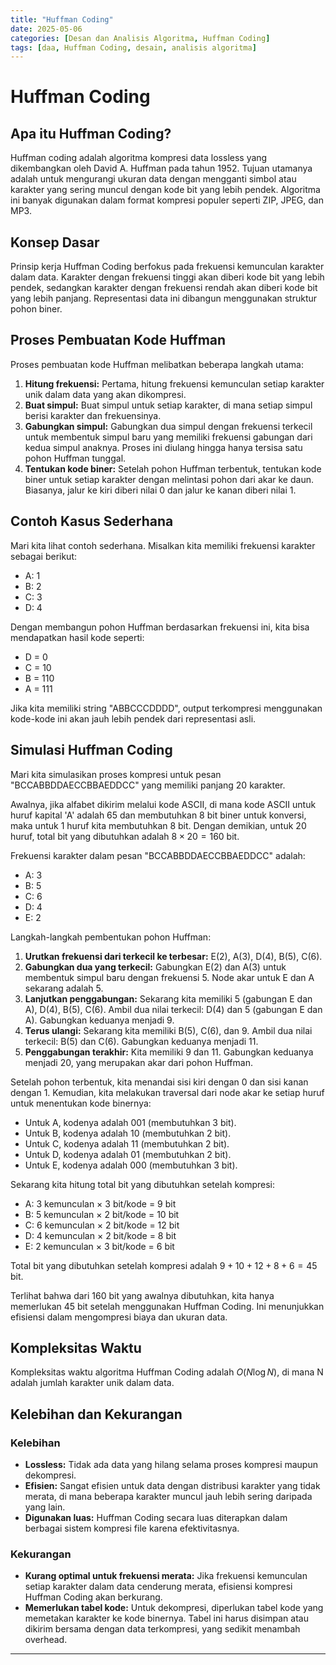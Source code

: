 ```yaml
---
title: "Huffman Coding"
date: 2025-05-06
categories: [Desan dan Analisis Algoritma, Huffman Coding]
tags: [daa, Huffman Coding, desain, analisis algoritma]
---
```


# Huffman Coding

## Apa itu Huffman Coding?

Huffman coding adalah algoritma kompresi data lossless yang dikembangkan oleh David A. Huffman pada tahun 1952. Tujuan utamanya adalah untuk mengurangi ukuran data dengan mengganti simbol atau karakter yang sering muncul dengan kode bit yang lebih pendek. Algoritma ini banyak digunakan dalam format kompresi populer seperti ZIP, JPEG, dan MP3.

## Konsep Dasar

Prinsip kerja Huffman Coding berfokus pada frekuensi kemunculan karakter dalam data. Karakter dengan frekuensi tinggi akan diberi kode bit yang lebih pendek, sedangkan karakter dengan frekuensi rendah akan diberi kode bit yang lebih panjang. Representasi data ini dibangun menggunakan struktur pohon biner.

## Proses Pembuatan Kode Huffman

Proses pembuatan kode Huffman melibatkan beberapa langkah utama:

1.  **Hitung frekuensi:** Pertama, hitung frekuensi kemunculan setiap karakter unik dalam data yang akan dikompresi.
2.  **Buat simpul:** Buat simpul untuk setiap karakter, di mana setiap simpul berisi karakter dan frekuensinya.
3.  **Gabungkan simpul:** Gabungkan dua simpul dengan frekuensi terkecil untuk membentuk simpul baru yang memiliki frekuensi gabungan dari kedua simpul anaknya. Proses ini diulang hingga hanya tersisa satu pohon Huffman tunggal.
4.  **Tentukan kode biner:** Setelah pohon Huffman terbentuk, tentukan kode biner untuk setiap karakter dengan melintasi pohon dari akar ke daun. Biasanya, jalur ke kiri diberi nilai 0 dan jalur ke kanan diberi nilai 1.

## Contoh Kasus Sederhana

Mari kita lihat contoh sederhana. Misalkan kita memiliki frekuensi karakter sebagai berikut:
* A: 1
* B: 2
* C: 3
* D: 4

Dengan membangun pohon Huffman berdasarkan frekuensi ini, kita bisa mendapatkan hasil kode seperti:
* D = 0
* C = 10
* B = 110
* A = 111

Jika kita memiliki string "ABBCCCDDDD", output terkompresi menggunakan kode-kode ini akan jauh lebih pendek dari representasi asli.

## Simulasi Huffman Coding

Mari kita simulasikan proses kompresi untuk pesan "BCCABBDDAECCBBAEDDCC" yang memiliki panjang 20 karakter.

Awalnya, jika alfabet dikirim melalui kode ASCII, di mana kode ASCII untuk huruf kapital 'A' adalah 65 dan membutuhkan 8 bit biner untuk konversi, maka untuk 1 huruf kita membutuhkan 8 bit. Dengan demikian, untuk 20 huruf, total bit yang dibutuhkan adalah $8 \times 20 = 160$ bit.

Frekuensi karakter dalam pesan "BCCABBDDAECCBBAEDDCC" adalah:
* A: 3
* B: 5
* C: 6
* D: 4
* E: 2

Langkah-langkah pembentukan pohon Huffman:

1.  **Urutkan frekuensi dari terkecil ke terbesar:** E(2), A(3), D(4), B(5), C(6).
2.  **Gabungkan dua yang terkecil:** Gabungkan E(2) dan A(3) untuk membentuk simpul baru dengan frekuensi 5. Node akar untuk E dan A sekarang adalah 5.
3.  **Lanjutkan penggabungan:** Sekarang kita memiliki 5 (gabungan E dan A), D(4), B(5), C(6). Ambil dua nilai terkecil: D(4) dan 5 (gabungan E dan A). Gabungkan keduanya menjadi 9.
4.  **Terus ulangi:** Sekarang kita memiliki B(5), C(6), dan 9. Ambil dua nilai terkecil: B(5) dan C(6). Gabungkan keduanya menjadi 11.
5.  **Penggabungan terakhir:** Kita memiliki 9 dan 11. Gabungkan keduanya menjadi 20, yang merupakan akar dari pohon Huffman.

Setelah pohon terbentuk, kita menandai sisi kiri dengan 0 dan sisi kanan dengan 1. Kemudian, kita melakukan traversal dari node akar ke setiap huruf untuk menentukan kode binernya:

* Untuk A, kodenya adalah 001 (membutuhkan 3 bit).
* Untuk B, kodenya adalah 10 (membutuhkan 2 bit).
* Untuk C, kodenya adalah 11 (membutuhkan 2 bit).
* Untuk D, kodenya adalah 01 (membutuhkan 2 bit).
* Untuk E, kodenya adalah 000 (membutuhkan 3 bit).

Sekarang kita hitung total bit yang dibutuhkan setelah kompresi:
* A: 3 kemunculan $\times$ 3 bit/kode = 9 bit
* B: 5 kemunculan $\times$ 2 bit/kode = 10 bit
* C: 6 kemunculan $\times$ 2 bit/kode = 12 bit
* D: 4 kemunculan $\times$ 2 bit/kode = 8 bit
* E: 2 kemunculan $\times$ 3 bit/kode = 6 bit

Total bit yang dibutuhkan setelah kompresi adalah $9 + 10 + 12 + 8 + 6 = 45$ bit.

Terlihat bahwa dari 160 bit yang awalnya dibutuhkan, kita hanya memerlukan 45 bit setelah menggunakan Huffman Coding. Ini menunjukkan efisiensi dalam mengompresi biaya dan ukuran data.

## Kompleksitas Waktu

Kompleksitas waktu algoritma Huffman Coding adalah $O(N \log N)$, di mana N adalah jumlah karakter unik dalam data.

## Kelebihan dan Kekurangan

### Kelebihan

* **Lossless:** Tidak ada data yang hilang selama proses kompresi maupun dekompresi.
* **Efisien:** Sangat efisien untuk data dengan distribusi karakter yang tidak merata, di mana beberapa karakter muncul jauh lebih sering daripada yang lain.
* **Digunakan luas:** Huffman Coding secara luas diterapkan dalam berbagai sistem kompresi file karena efektivitasnya.

### Kekurangan

* **Kurang optimal untuk frekuensi merata:** Jika frekuensi kemunculan setiap karakter dalam data cenderung merata, efisiensi kompresi Huffman Coding akan berkurang.
* **Memerlukan tabel kode:** Untuk dekompresi, diperlukan tabel kode yang memetakan karakter ke kode binernya. Tabel ini harus disimpan atau dikirim bersama dengan data terkompresi, yang sedikit menambah overhead.

---